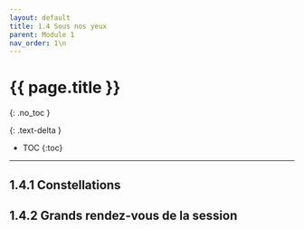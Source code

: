 ```yaml
---
layout: default
title: 1.4 Sous nos yeux
parent: Module 1
nav_order: 1\n
---
```


# {{ page.title }}
{: .no_toc }

{: .text-delta }
- TOC
{:toc}
---

## 1.4.1 Constellations
## 1.4.2 Grands rendez-vous de la session
